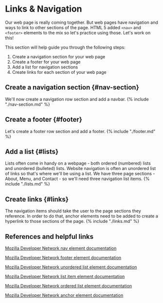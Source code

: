 # Links & Navigation

Our web page is really coming together. But web pages have navigation and ways to link to other sections of the page. HTML 5 added `<nav>` and `<footer>` elements to the mix so let's practice using those. Let's work on this!

This section will help guide you through the following steps:
1. Create a navigation section for your web page
1. Create a footer for your web page
1. Add a list for navigation sections
1. Create links for each section of your web page


## Create a navigation section {#nav-section}
We'll now create a navigation row section and add a navbar.
{% include "./nav-section.md" %}

## Create a footer {#footer}
Let's create a footer row section and add a footer.
{% include "./footer.md" %}

## Add a list {#lists}
Lists often come in handy on a webpage - both ordered (numbered) lists and unordered (bulleted) lists.  Website navigation is often an unordered list of links so that's where we'll be using a list. We have three page sections - About, Menu, and Contact - so we'll need three navigation list items.
{% include "./lists.md" %}

## Create links {#links}
The navigation items should take the user to the page sections they reference. In order to do that, anchor elements need to be added to create a hyperlink to those sections of the page.
{% include "./links.md" %}



## References and helpful links

[Mozilla Developer Network nav element documentation](https://developer.mozilla.org/en-US/docs/Web/HTML/Element/nav)

[Mozilla Developer Network footer element documentation](https://developer.mozilla.org/en-US/docs/Web/HTML/Element/footer)

[Mozilla Developer Network unordered list element documentation](https://developer.mozilla.org/en-US/docs/Web/HTML/Element/ul)

[Mozilla Developer Network list item element documentation](https://developer.mozilla.org/en-US/docs/Web/HTML/Element/li)

[Mozilla Developer Network ordered list element documentation](https://developer.mozilla.org/en-US/docs/Web/HTML/Element/ol)

[Mozilla Developer Network anchor element documentation](https://developer.mozilla.org/en-US/docs/Web/HTML/Element/a)

